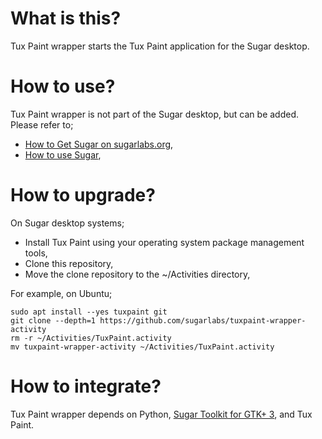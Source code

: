 What is this?
=============

Tux Paint wrapper starts the Tux Paint application for the Sugar desktop.

How to use?
===========

Tux Paint wrapper is not part of the Sugar desktop, but can be added.  Please refer to;

* [How to Get Sugar on sugarlabs.org](https://sugarlabs.org/),
* [How to use Sugar](https://help.sugarlabs.org/),

How to upgrade?
===============

On Sugar desktop systems;
* Install Tux Paint using your operating system package management tools,
* Clone this repository,
* Move the clone repository to the ~/Activities directory,

For example, on Ubuntu;

```
sudo apt install --yes tuxpaint git
git clone --depth=1 https://github.com/sugarlabs/tuxpaint-wrapper-activity
rm -r ~/Activities/TuxPaint.activity
mv tuxpaint-wrapper-activity ~/Activities/TuxPaint.activity

```

How to integrate?
=================

Tux Paint wrapper depends on Python, [Sugar Toolkit for GTK+ 3](https://github.com/sugarlabs/sugar-toolkit-gtk3), and Tux Paint.
